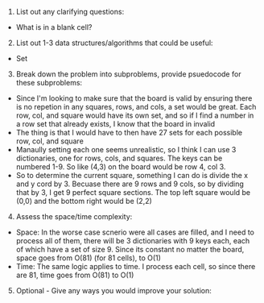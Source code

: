 1. List out any clarifying questions:
- What is in a blank cell?

2. List out 1-3 data structures/algorithms that could be useful:
- Set

3. Break down the problem into subproblems, provide psuedocode for these subproblems:
- Since I'm looking to make sure that the board is valid by ensuring there is no repetion in any squares, rows, and cols, a set would be great. Each row, col, and square would have its own set, and so if I find a number in a row set that already exists, I know that the board in invalid
- The thing is that I would have to then have 27 sets for each possible row, col, and square
- Manaully setting each one seems unrealistic, so I think I can use 3 dictionaries, one for rows, cols, and squares. The keys can be numbered 1-9. So like (4,3) on the board would be row 4, col 3. 
- So to determine the current square, something I can do is divide the x and y cord by 3. Becuase there are 9 rows and 9 cols, so by dividing that by 3, I get 9 perfect square sections. The top left square would be (0,0) and the bottom right would be (2,2)

4. Assess the space/time complexity:
- Space: In the worse case scnerio were all cases are filled, and I need to process all of them, there will be 3 dictionaries with 9 keys each, each of which have a set of size 9. Since its constant no matter the board, space goes from O(81) (for 81 cells), to O(1)
- Time: The same logic applies to time. I process each cell, so since there are 81, time goes from O(81) to O(1)

5. Optional - Give any ways you would improve your solution: